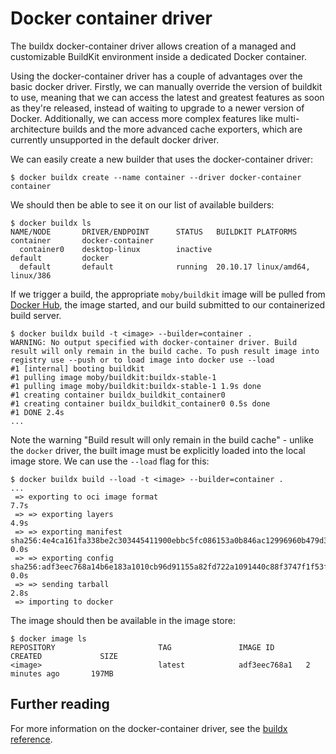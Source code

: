# Docker container driver

The buildx docker-container driver allows creation of a managed and
customizable BuildKit environment inside a dedicated Docker container.

Using the docker-container driver has a couple of advantages over the basic
docker driver. Firstly, we can manually override the version of buildkit to
use, meaning that we can access the latest and greatest features as soon as
they're released, instead of waiting to upgrade to a newer version of Docker.
Additionally, we can access more complex features like multi-architecture
builds and the more advanced cache exporters, which are currently unsupported
in the default docker driver.

We can easily create a new builder that uses the docker-container driver:

```console
$ docker buildx create --name container --driver docker-container
container
```

We should then be able to see it on our list of available builders:

```console
$ docker buildx ls
NAME/NODE       DRIVER/ENDPOINT      STATUS   BUILDKIT PLATFORMS
container       docker-container                       
  container0    desktop-linux        inactive          
default         docker                                 
  default       default              running  20.10.17 linux/amd64, linux/386
```

If we trigger a build, the appropriate `moby/buildkit` image will be pulled
from [Docker Hub](https://hub.docker.com/u/moby/buildkit), the image started,
and our build submitted to our containerized build server.

```console
$ docker buildx build -t <image> --builder=container .
WARNING: No output specified with docker-container driver. Build result will only remain in the build cache. To push result image into registry use --push or to load image into docker use --load
#1 [internal] booting buildkit
#1 pulling image moby/buildkit:buildx-stable-1
#1 pulling image moby/buildkit:buildx-stable-1 1.9s done
#1 creating container buildx_buildkit_container0
#1 creating container buildx_buildkit_container0 0.5s done
#1 DONE 2.4s
...
```

Note the warning "Build result will only remain in the build cache" - unlike
the `docker` driver, the built image must be explicitly loaded into the local
image store. We can use the `--load` flag for this:

```console
$ docker buildx build --load -t <image> --builder=container .
...
 => exporting to oci image format                                                                                                      7.7s
 => => exporting layers                                                                                                                4.9s
 => => exporting manifest sha256:4e4ca161fa338be2c303445411900ebbc5fc086153a0b846ac12996960b479d3                                      0.0s 
 => => exporting config sha256:adf3eec768a14b6e183a1010cb96d91155a82fd722a1091440c88f3747f1f53f                                        0.0s 
 => => sending tarball                                                                                                                 2.8s 
 => importing to docker   
```

The image should then be available in the image store:

```console
$ docker image ls
REPOSITORY                       TAG               IMAGE ID       CREATED             SIZE
<image>                          latest            adf3eec768a1   2 minutes ago       197MB
```

## Further reading

For more information on the docker-container driver, see the [buildx reference](https://docs.docker.com/engine/reference/commandline/buildx_create/#driver).
